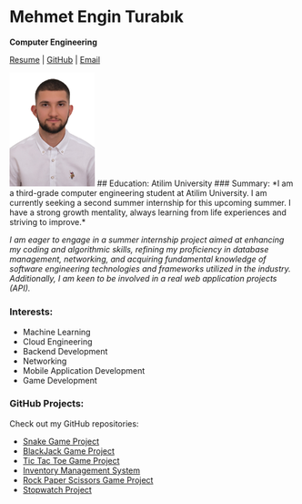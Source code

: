 # Mehmet Engin Turabık
__Computer Engineering__


[Resume](Mehmet_Engin_Turabık_CV.pdf)  |  [GitHub](https://github.com/enginnturabik)  |  [Email](mailto:engin.turabik43@gmail.com)

<img src="photo.jpg" alt="My Photo" style="max-width:150px; height:auto;">
## Education:
Atilim University
### Summary:
*I am a third-grade computer engineering student at Atilim University. I am currently seeking a second summer internship for this upcoming summer. I have a strong growth mentality, always learning from life experiences and striving to improve.*

*I am eager to engage in a summer internship project aimed at enhancing my coding and algorithmic skills, refining my proficiency in database management, networking, and acquiring fundamental knowledge of software engineering technologies and frameworks utilized in the industry. Additionally, I am keen to be involved in a real web application projects (API).*

### Interests:
- Machine Learning  
- Cloud Engineering
- Backend Development
- Networking
- Mobile Application Development
- Game Development


### GitHub Projects:
Check out my GitHub repositories:
- [Snake Game Project](https://github.com/enginnturabik/Snake-Game)
- [BlackJack Game Project](https://github.com/enginnturabik/BlackJack-game-JS)
- [Tic Tac Toe Game Project](https://github.com/enginnturabik/tic-tac-toe-game)
- [Inventory Management System](https://github.com/enginnturabik/my-database-project)
- [Rock Paper Scissors Game Project](https://github.com/enginnturabik/rock_paper_scissors)
- [Stopwatch Project](https://github.com/enginnturabik/stopwatch_project)

